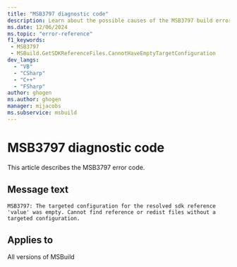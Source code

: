 ```yaml
---
title: "MSB3797 diagnostic code"
description: Learn about the possible causes of the MSB3797 build error, and get troubleshooting tips.
ms.date: 12/06/2024
ms.topic: "error-reference"
f1_keywords:
 - MSB3797
 - MSBuild.GetSDKReferenceFiles.CannotHaveEmptyTargetConfiguration
dev_langs:
  - "VB"
  - "CSharp"
  - "C++"
  - "FSharp"
author: ghogen
ms.author: ghogen
manager: mijacobs
ms.subservice: msbuild
---
```


# MSB3797 diagnostic code

<!-- :::ErrorDefinitionDescription::: -->
<!-- :::editable-content name="introDescription"::: -->
This article describes the MSB3797 error code.
<!-- :::editable-content-end::: -->

## Message text

`MSB3797: The targeted configuration for the resolved sdk reference 'value' was empty. Cannot find reference or redist files without a targeted configuration.`

<!-- :::editable-content name="postOutputDescription"::: -->
<!--
{StrBegin="MSB3797: "}
-->
<!-- :::editable-content-end::: -->
<!-- :::ErrorDefinitionDescription-end::: -->

## Applies to

All versions of MSBuild
